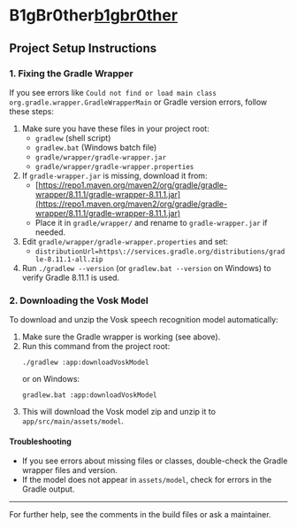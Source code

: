# B1gBr0ther[b1gbr0ther](app/src/test/java/com/b1gbr0ther)

## Project Setup Instructions

### 1. Fixing the Gradle Wrapper

If you see errors like `Could not find or load main class org.gradle.wrapper.GradleWrapperMain` or Gradle version errors, follow these steps:

1. Make sure you have these files in your project root:
    - `gradlew` (shell script)
    - `gradlew.bat` (Windows batch file)
    - `gradle/wrapper/gradle-wrapper.jar`
    - `gradle/wrapper/gradle-wrapper.properties`
2. If `gradle-wrapper.jar` is missing, download it from:
    - [https://repo1.maven.org/maven2/org/gradle/gradle-wrapper/8.11.1/gradle-wrapper-8.11.1.jar](https://repo1.maven.org/maven2/org/gradle/gradle-wrapper/8.11.1/gradle-wrapper-8.11.1.jar)
    - Place it in `gradle/wrapper/` and rename to `gradle-wrapper.jar` if needed.
3. Edit `gradle/wrapper/gradle-wrapper.properties` and set:
    - `distributionUrl=https\://services.gradle.org/distributions/gradle-8.11.1-all.zip`
4. Run `./gradlew --version` (or `gradlew.bat --version` on Windows) to verify Gradle 8.11.1 is used.

### 2. Downloading the Vosk Model

To download and unzip the Vosk speech recognition model automatically:

1. Make sure the Gradle wrapper is working (see above).
2. Run this command from the project root:
    ```
    ./gradlew :app:downloadVoskModel
    ```
    or on Windows:
    ```
    gradlew.bat :app:downloadVoskModel
    ```
3. This will download the Vosk model zip and unzip it to `app/src/main/assets/model`.

#### Troubleshooting
- If you see errors about missing files or classes, double-check the Gradle wrapper files and version.
- If the model does not appear in `assets/model`, check for errors in the Gradle output.

---

For further help, see the comments in the build files or ask a maintainer.